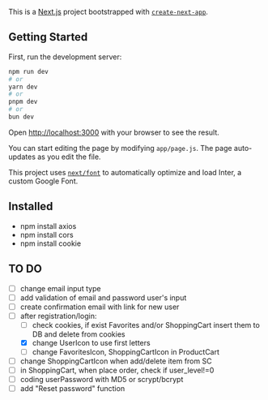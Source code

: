 This is a [Next.js](https://nextjs.org/) project bootstrapped with [`create-next-app`](https://github.com/vercel/next.js/tree/canary/packages/create-next-app).

## Getting Started

First, run the development server:

```bash
npm run dev
# or
yarn dev
# or
pnpm dev
# or
bun dev
```

Open [http://localhost:3000](http://localhost:3000) with your browser to see the result.

You can start editing the page by modifying `app/page.js`. The page auto-updates as you edit the file.

This project uses [`next/font`](https://nextjs.org/docs/basic-features/font-optimization) to automatically optimize and load Inter, a custom Google Font.

## Installed

- npm install axios
- npm install cors
- npm install cookie

## TO DO

- [ ] change email input type
- [ ] add validation of email and password user's input
- [ ] create confirmation email with link for new user
- [ ] after registration/login:
  - [ ] check cookies, if exist Favorites and/or ShoppingCart insert them to DB and delete from cookies
  - [x] change UserIcon to use first letters
  - [ ] change FavoritesIcon, ShoppingCartIcon in ProductCart
- [ ] change ShoppingCartIcon when add/delete item from SC
- [ ] in ShoppingCart, when place order, check if user_level!=0
- [ ] coding userPassword with MD5 or scrypt/bcrypt
- [ ] add "Reset password" function
